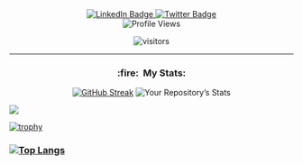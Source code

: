 <div id="header" align="center">
  <a href="https://www.linkedin.com/in/abdul-basit-ajmal/">
    <img src="https://img.shields.io/badge/LinkedIn-blue?style=for-the-badge&logo=linkedin&logoColor=white" alt="LinkedIn Badge"/>
  </a>
   <a href="https://twitter.com/0x_basit">
    <img src="https://img.shields.io/badge/Twitter-blue?style=for-the-badge&logo=twitter&logoColor=white" alt="Twitter Badge"/>
  </a>
</div>
  <div align="center">
    <img src="https://komarev.com/ghpvc/?username=basit10&style=flat-square&color=blue" alt="Profile Views"/>
  
  ![visitors](https://visitor-badge.glitch.me/badge?page_id=basit10.profile&left_color=blue&right_color=green)
   </div>



-----
 
 
<div align="center">
    <h3>:fire:&nbsp;&nbsp;My&nbsp;Stats:</h3>
 
[![GitHub Streak](http://github-readme-streak-stats.herokuapp.com?user=basit10&theme=draculak)](https://git.io/streak-stats) 
![Your Repository’s Stats](https://github-readme-stats.vercel.app/api?username=basit10&show_icons=true)
  
  </div>
  
  <div>
  <img src = "https://github-profile-summary-cards.vercel.app/api/cards/profile-details?username=basit10&theme=dracula"/>
   
  [![trophy](https://github-profile-trophy.vercel.app/?username=basit10&theme=basit10)](https://github.com/basit10/github-profile-trophy)
 ### [![Top Langs](https://github-readme-stats.vercel.app/api/top-langs/?username=basit10)](https://github.com/basit10/github-readme-stats)
  
  </div>


